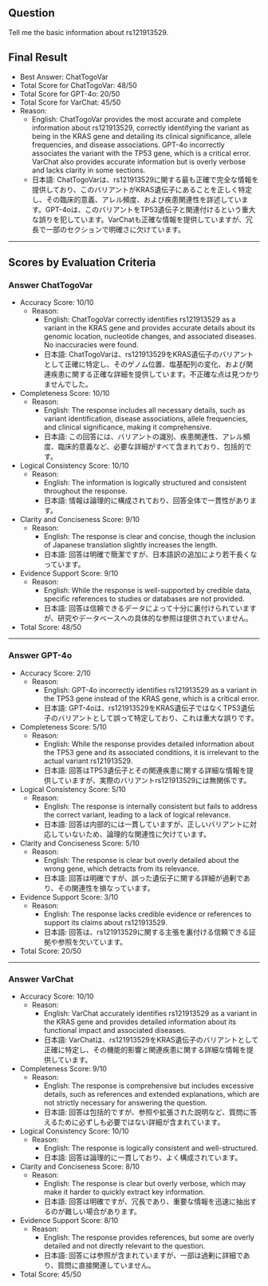 ## Question

Tell me the basic information about rs121913529.

## Final Result

- Best Answer: ChatTogoVar
- Total Score for ChatTogoVar: 48/50
- Total Score for GPT-4o: 20/50
- Total Score for VarChat: 45/50
- Reason:
  - English: ChatTogoVar provides the most accurate and complete information about rs121913529, correctly identifying the variant as being in the KRAS gene and detailing its clinical significance, allele frequencies, and disease associations. GPT-4o incorrectly associates the variant with the TP53 gene, which is a critical error. VarChat also provides accurate information but is overly verbose and lacks clarity in some sections.
  - 日本語: ChatTogoVarは、rs121913529に関する最も正確で完全な情報を提供しており、このバリアントがKRAS遺伝子にあることを正しく特定し、その臨床的意義、アレル頻度、および疾患関連性を詳述しています。GPT-4oは、このバリアントをTP53遺伝子と関連付けるという重大な誤りを犯しています。VarChatも正確な情報を提供していますが、冗長で一部のセクションで明確さに欠けています。

---

## Scores by Evaluation Criteria

### Answer ChatTogoVar
- Accuracy Score: 10/10
  - Reason: 
    - English: ChatTogoVar correctly identifies rs121913529 as a variant in the KRAS gene and provides accurate details about its genomic location, nucleotide changes, and associated diseases. No inaccuracies were found.
    - 日本語: ChatTogoVarは、rs121913529をKRAS遺伝子のバリアントとして正確に特定し、そのゲノム位置、塩基配列の変化、および関連疾患に関する正確な詳細を提供しています。不正確な点は見つかりませんでした。
- Completeness Score: 10/10
  - Reason: 
    - English: The response includes all necessary details, such as variant identification, disease associations, allele frequencies, and clinical significance, making it comprehensive.
    - 日本語: この回答には、バリアントの識別、疾患関連性、アレル頻度、臨床的意義など、必要な詳細がすべて含まれており、包括的です。
- Logical Consistency Score: 10/10
  - Reason: 
    - English: The information is logically structured and consistent throughout the response.
    - 日本語: 情報は論理的に構成されており、回答全体で一貫性があります。
- Clarity and Conciseness Score: 9/10
  - Reason: 
    - English: The response is clear and concise, though the inclusion of Japanese translation slightly increases the length.
    - 日本語: 回答は明確で簡潔ですが、日本語訳の追加により若干長くなっています。
- Evidence Support Score: 9/10
  - Reason: 
    - English: While the response is well-supported by credible data, specific references to studies or databases are not provided.
    - 日本語: 回答は信頼できるデータによって十分に裏付けられていますが、研究やデータベースへの具体的な参照は提供されていません。
- Total Score: 48/50

---

### Answer GPT-4o
- Accuracy Score: 2/10
  - Reason: 
    - English: GPT-4o incorrectly identifies rs121913529 as a variant in the TP53 gene instead of the KRAS gene, which is a critical error.
    - 日本語: GPT-4oは、rs121913529をKRAS遺伝子ではなくTP53遺伝子のバリアントとして誤って特定しており、これは重大な誤りです。
- Completeness Score: 5/10
  - Reason: 
    - English: While the response provides detailed information about the TP53 gene and its associated conditions, it is irrelevant to the actual variant rs121913529.
    - 日本語: 回答はTP53遺伝子とその関連疾患に関する詳細な情報を提供していますが、実際のバリアントrs121913529には無関係です。
- Logical Consistency Score: 5/10
  - Reason: 
    - English: The response is internally consistent but fails to address the correct variant, leading to a lack of logical relevance.
    - 日本語: 回答は内部的には一貫していますが、正しいバリアントに対応していないため、論理的な関連性に欠けています。
- Clarity and Conciseness Score: 5/10
  - Reason: 
    - English: The response is clear but overly detailed about the wrong gene, which detracts from its relevance.
    - 日本語: 回答は明確ですが、誤った遺伝子に関する詳細が過剰であり、その関連性を損なっています。
- Evidence Support Score: 3/10
  - Reason: 
    - English: The response lacks credible evidence or references to support its claims about rs121913529.
    - 日本語: 回答は、rs121913529に関する主張を裏付ける信頼できる証拠や参照を欠いています。
- Total Score: 20/50

---

### Answer VarChat
- Accuracy Score: 10/10
  - Reason: 
    - English: VarChat accurately identifies rs121913529 as a variant in the KRAS gene and provides detailed information about its functional impact and associated diseases.
    - 日本語: VarChatは、rs121913529をKRAS遺伝子のバリアントとして正確に特定し、その機能的影響と関連疾患に関する詳細な情報を提供しています。
- Completeness Score: 9/10
  - Reason: 
    - English: The response is comprehensive but includes excessive details, such as references and extended explanations, which are not strictly necessary for answering the question.
    - 日本語: 回答は包括的ですが、参照や拡張された説明など、質問に答えるために必ずしも必要ではない詳細が含まれています。
- Logical Consistency Score: 10/10
  - Reason: 
    - English: The response is logically consistent and well-structured.
    - 日本語: 回答は論理的に一貫しており、よく構成されています。
- Clarity and Conciseness Score: 8/10
  - Reason: 
    - English: The response is clear but overly verbose, which may make it harder to quickly extract key information.
    - 日本語: 回答は明確ですが、冗長であり、重要な情報を迅速に抽出するのが難しい場合があります。
- Evidence Support Score: 8/10
  - Reason: 
    - English: The response provides references, but some are overly detailed and not directly relevant to the question.
    - 日本語: 回答には参照が含まれていますが、一部は過剰に詳細であり、質問に直接関連していません。
- Total Score: 45/50